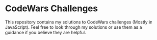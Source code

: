 # CodeWars Challenges

This repository contains my solutions to CodeWars challenges (Mostly in JavaScript).
Feel free to look through my solutions or use them as a guidance if you believe they are helpful. 

